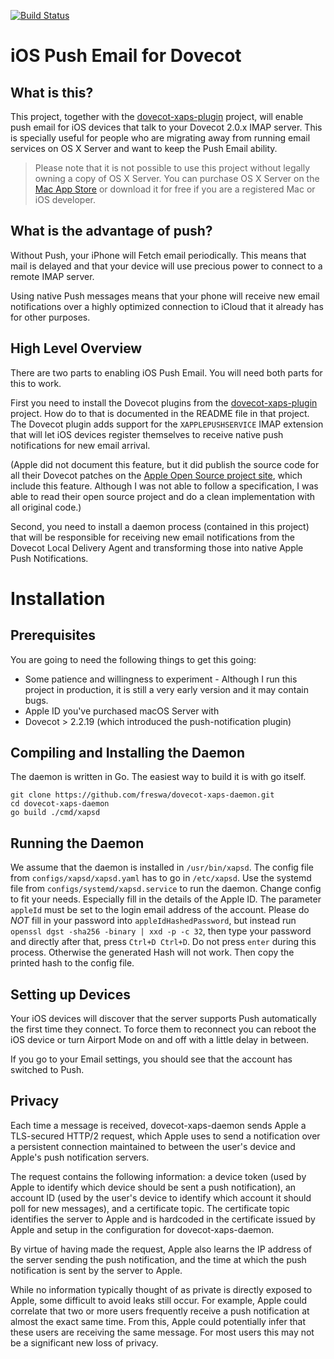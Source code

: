 [![Build Status](https://travis-ci.com/freswa/dovecot-xaps-daemon.svg?branch=master)](https://travis-ci.com/freswa/dovecot-xaps-daemon)

iOS Push Email for Dovecot
==========================

What is this?
-------------

This project, together with the [dovecot-xaps-plugin](https://github.com/freswa/dovecot-xaps-plugin) project, will enable push email for iOS devices that talk to your Dovecot 2.0.x IMAP server. This is specially useful for people who are migrating away from running email services on OS X Server and want to keep the Push Email ability.

> Please note that it is not possible to use this project without legally owning a copy of OS X Server. You can purchase OS X Server on the [Mac App Store](https://itunes.apple.com/ca/app/os-x-server/id714547929?mt=12) or download it for free if you are a registered Mac or iOS developer.

What is the advantage of push?
------------------------------

Without Push, your iPhone will Fetch email periodically. This means that mail is delayed and that your device will use precious power to connect to a remote IMAP server.

Using native Push messages means that your phone will receive new email notifications over a highly optimized connection to iCloud that it already has for other purposes.

High Level Overview
-------------------

There are two parts to enabling iOS Push Email. You will need both parts for this to work.

First you need to install the Dovecot plugins from the [dovecot-xaps-plugin](https://github.com/freswa/dovecot-xaps-plugin) project. How do to that is documented in the README file in that project. The Dovecot plugin adds support for the `XAPPLEPUSHSERVICE` IMAP extension that will let iOS devices register themselves to receive native push notifications for new email arrival.

(Apple did not document this feature, but it did publish the source code for all their Dovecot patches on the [Apple Open Source project site](http://www.opensource.apple.com/source/dovecot/dovecot-293/), which include this feature. Although I was not able to follow a specification, I was able to read their open source project and do a clean implementation with all original code.)

Second, you need to install a daemon process (contained in this project) that will be responsible for receiving new email notifications from the Dovecot Local Delivery Agent and transforming those into native Apple Push Notifications.

Installation
============

Prerequisites
-------------

You are going to need the following things to get this going:

* Some patience and willingness to experiment - Although I run this project in production, it is still a very early version and it may contain bugs.
* Apple ID you've purchased macOS Server with
* Dovecot > 2.2.19 (which introduced the push-notification plugin) 

Compiling and Installing the Daemon
-----------------------------------

The daemon is written in Go. The easiest way to build it is with go itself.

```
git clone https://github.com/freswa/dovecot-xaps-daemon.git
cd dovecot-xaps-daemon
go build ./cmd/xapsd
```

Running the Daemon
------------------

We assume that the daemon is installed in `/usr/bin/xapsd`.
The config file from `configs/xapsd/xapsd.yaml` has to go in `/etc/xapsd`.
Use the systemd file from `configs/systemd/xapsd.service` to run the daemon.
Change config to fit your needs.
Especially fill in the details of the Apple ID. 
The parameter `appleId` must be set to the login email address of the account.
Please do _NOT_ fill in your password into `appleIdHashedPassword`, but instead run
`openssl dgst -sha256 -binary | xxd -p -c 32`, then type your password and directly after that, press `Ctrl+D Ctrl+D`. Do not press `enter` during this process. Otherwise the generated Hash will not work. Then copy the printed hash to the config file.


Setting up Devices
------------------

Your iOS devices will discover that the server supports Push automatically the first time they connect. To force them to reconnect you can reboot the iOS device or turn Airport Mode on and off with a little delay in between.

If you go to your Email settings, you should see that the account has switched to Push.

Privacy
-------

Each time a message is received, dovecot-xaps-daemon sends Apple a TLS-secured HTTP/2 request, which Apple uses to send a notification over a persistent connection maintained to between the user's device and Apple's push notification servers.

The request contains the following information: a device token (used by Apple to identify which device should be sent a push notification), an account ID (used by the user's device to identify which account it should poll for new messages), and a certificate topic. The certificate topic identifies the server to Apple and is hardcoded in the certificate issued by Apple and setup in the configuration for dovecot-xaps-daemon.

By virtue of having made the request, Apple also learns the IP address of the server sending the push notification, and the time at which the push notification is sent by the server to Apple.

While no information typically thought of as private is directly exposed to Apple, some difficult to avoid leaks still occur. For example, Apple could correlate that two or more users frequently receive a push notification at almost the exact same time. From this, Apple could potentially infer that these users are receiving the same message. For most users this may not be a significant new loss of privacy.